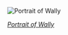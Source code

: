 
![Portrait of Wally](https://upload.wikimedia.org/wikipedia/commons/thumb/6/66/Egon_Schiele_-_Portrait_of_Wally_Neuzil_-_Google_Art_Project.jpg/525px-Egon_Schiele_-_Portrait_of_Wally_Neuzil_-_Google_Art_Project.jpg)

*[Portrait of Wally](https://wikipedia.org/wiki/File:Egon_Schiele_-_Portrait_of_Wally_Neuzil_-_Google_Art_Project.jpg)*
